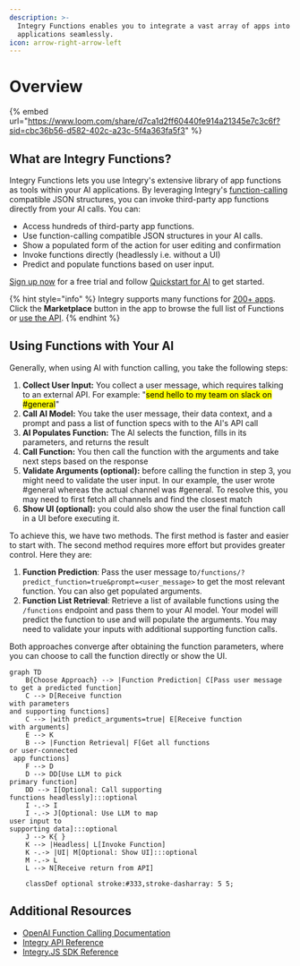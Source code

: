 ```yaml
---
description: >-
  Integry Functions enables you to integrate a vast array of apps into your AI
  applications seamlessly.
icon: arrow-right-arrow-left
---
```


# Overview

{% embed url="https://www.loom.com/share/d7ca1d2ff60440fe914a21345e7c3c6f?sid=cbc36b56-d582-402c-a23c-5f4a363fa5f3" %}

## What are Integry Functions?

Integry Functions lets you use Integry's extensive library of app functions as tools within your AI applications. By leveraging Integry's [function-calling](https://platform.openai.com/docs/guides/function-calling) compatible JSON structures, you can invoke third-party app functions directly from your AI calls. You can:

* Access hundreds of third-party app functions.
* Use function-calling compatible JSON structures in your AI calls.
* Show a populated form of the action for user editing and confirmation
* Invoke functions directly (headlessly i.e. without a UI)&#x20;
* Predict and populate functions based on user input.

[Sign up now](https://app.integry.io/accounts/register/v3/signup/?product=functions) for a free trial and follow [Quickstart for AI](../getting-started/quickstart-for-ai.md) to get started.

{% hint style="info" %}
Integry supports many functions for [200+ apps](https://www.integry.ai/apps). Click the **Marketplace** button in the app to browse the full list of Functions or [use the API](https://integry.gitbook.io/integry-docs/apis-and-sdks/api-reference#list-all-functions).
{% endhint %}

## Using Functions with Your AI

Generally, when using AI with function calling, you take the following steps:

1. **Collect User Input:** You collect a user message, which requires talking to an external API. For example: "<mark style="background-color:yellow;">send hello to my team on slack on #general</mark>"&#x20;
2. **Call AI Model:** You take the user message, their data context, and a prompt and pass a list of function specs with to the AI's API call
3. **AI Populates Function:** The AI selects the function, fills in its parameters, and returns the result
4. **Call Function:** You then call the function with the arguments and take next steps based on the response
5. **Validate Arguments (optional):** before calling the function in step 3, you might need to validate the user input. In our example, the user wrote #general whereas the actual channel was #general. To resolve this, you may need to first fetch all channels and find the closest match
6. **Show UI (optional):** you could also show the user the final function call in a UI before executing it.&#x20;

To achieve this, we have two methods. The first method is faster and easier to start with. The second method requires more effort but provides greater control. Here they are:

1. **Function Prediction**: Pass the user message to`/functions/?predict_function=true&prompt=<user_message>` to get the most relevant function. You can also get populated arguments.
2. **Function List Retrieval**: Retrieve a list of available functions using the `/functions` endpoint and pass them to your AI model. Your model will predict the function to use and will populate the arguments. You may need to validate your inputs with additional supporting function calls.

Both approaches converge after obtaining the function parameters, where you can choose to call the function directly or show  the UI.

```mermaid
graph TD
    B{Choose Approach} --> |Function Prediction| C[Pass user message
to get a predicted function]
    C --> D[Receive function 
with parameters 
and supporting functions]
    C --> |with predict_arguments=true| E[Receive function 
with arguments]
    E --> K
    B --> |Function Retrieval| F[Get all functions 
or user-connected
 app functions]
    F --> D
    D --> DD[Use LLM to pick 
primary function]
    DD --> I[Optional: Call supporting 
functions headlessly]:::optional
    I -.-> I
    I -.-> J[Optional: Use LLM to map 
user input to 
supporting data]:::optional
    J --> K{ }
    K --> |Headless| L[Invoke Function]
    K -.-> |UI| M[Optional: Show UI]:::optional
    M -.-> L
    L --> N[Receive return from API]

    classDef optional stroke:#333,stroke-dasharray: 5 5;

```

## Additional Resources

* [OpenAI Function Calling Documentation](https://platform.openai.com/docs/guides/function-calling)
* [Integry API Reference](../apis-and-sdks/api-reference.md)
* [Integry.JS SDK Reference](../apis-and-sdks/js-sdk-reference/)

